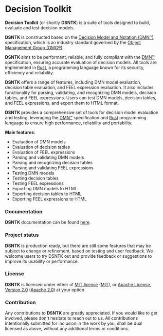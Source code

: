 # Decision Toolkit

[mit-url]: https://github.com/dsntk/dsntk-rs/blob/main/LICENSE-MIT
[apache-url]: https://github.com/dsntk/dsntk-rs/blob/main/LICENSE-APACHE

**Decision Toolkit** (or shortly **DSNTK**) is a suite of tools designed to build, evaluate and test decision models.

**DSNTK** is constructed based on the [Decision Model and Notation (DMN™)](https://www.omg.org/dmn/)
specification, which is an industry standard governed by the [Object Management Group (OMG®)](https://www.omg.org/).

**DSNTK** aims to be performant, reliable, and fully compliant with the [DMN™](https://www.omg.org/spec/DMN) specification,
ensuring accurate evaluation of decision models. All tools are implemented in [Rust](https://www.rust-lang.org/),
a programming language known for its security, efficiency and reliability.

**DSNTK** offers a range of features, including DMN model evaluation, decision table evaluation, and FEEL expression evaluation.
It also includes functionality for parsing, validating, and recognizing DMN models, decision tables, and FEEL expressions.
Users can test DMN models, decision tables, and FEEL expressions, and export them to HTML format.

**DSNTK** provides a comprehensive set of tools for decision model evaluation and testing,
leveraging the [DMN™](https://www.omg.org/spec/DMN) specification and [Rust](https://www.rust-lang.org/) programming language
to ensure high performance, reliability and portability.

**Main features**:
- Evaluation of DMN models
- Evaluation of decision tables
- Evaluation of FEEL expressions
- Parsing and validating DMN models
- Parsing and recognizing decision tables
- Parsing and validating FEEL expressions
- Testing DMN models
- Testing decision tables
- Testing FEEL expressions
- Exporting DMN models to HTML
- Exporting decision tables to HTML
- Exporting FEEL expressions to HTML

### Documentation

**DSNTK** documentation can be found [here](https://dsntk.io).

### Project status

**DSNTK** is production ready, but there are still some features that may be subject to change or refinement,
based on testing and user feedback. We welcome users to try DSNTK out and provide feedback or suggestions
to improve its usability or performance.

### License

**DSNTK** is licensed under either of [MIT license](https://opensource.org/licenses/MIT) ([MIT][mit-url]),
or [Apache License, Version 2.0](https://www.apache.org/licenses/LICENSE-2.0) ([Apache 2.0][apache-url]) 
at your option.

### Contribution

Any contributions to **DSNTK** are greatly appreciated.
If you would like to get involved, please don't hesitate to reach out to us.
All contributions intentionally submitted for inclusion in the work by you, 
shall be dual licensed as above, without any additional terms or conditions.
